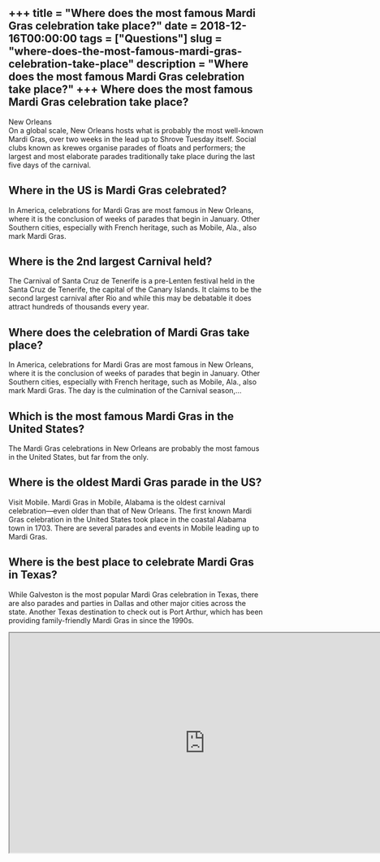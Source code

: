 +++
title = "Where does the most famous Mardi Gras celebration take place?"
date = 2018-12-16T00:00:00
tags = ["Questions"]
slug = "where-does-the-most-famous-mardi-gras-celebration-take-place"
description = "Where does the most famous Mardi Gras celebration take place?"
+++
Where does the most famous Mardi Gras celebration take place?
-------------------------------------------------------------

New Orleans  
On a global scale, New Orleans hosts what is probably the most well-known Mardi Gras, over two weeks in the lead up to Shrove Tuesday itself. Social clubs known as krewes organise parades of floats and performers; the largest and most elaborate parades traditionally take place during the last five days of the carnival.

Where in the US is Mardi Gras celebrated?
-----------------------------------------

In America, celebrations for Mardi Gras are most famous in New Orleans, where it is the conclusion of weeks of parades that begin in January. Other Southern cities, especially with French heritage, such as Mobile, Ala., also mark Mardi Gras.

Where is the 2nd largest Carnival held?
---------------------------------------

The Carnival of Santa Cruz de Tenerife is a pre-Lenten festival held in the Santa Cruz de Tenerife, the capital of the Canary Islands. It claims to be the second largest carnival after Rio and while this may be debatable it does attract hundreds of thousands every year.

Where does the celebration of Mardi Gras take place?
----------------------------------------------------

In America, celebrations for Mardi Gras are most famous in New Orleans, where it is the conclusion of weeks of parades that begin in January. Other Southern cities, especially with French heritage, such as Mobile, Ala., also mark Mardi Gras. The day is the culmination of the Carnival season,…

Which is the most famous Mardi Gras in the United States?
---------------------------------------------------------

The Mardi Gras celebrations in New Orleans are probably the most famous in the United States, but far from the only.

Where is the oldest Mardi Gras parade in the US?
------------------------------------------------

Visit Mobile. Mardi Gras in Mobile, Alabama is the oldest carnival celebration—even older than that of New Orleans. The first known Mardi Gras celebration in the United States took place in the coastal Alabama town in 1703. There are several parades and events in Mobile leading up to Mardi Gras.

Where is the best place to celebrate Mardi Gras in Texas?
---------------------------------------------------------

While Galveston is the most popular Mardi Gras celebration in Texas, there are also parades and parties in Dallas and other major cities across the state. Another Texas destination to check out is Port Arthur, which has been providing family-friendly Mardi Gras in since the 1990s.

<iframe allow="accelerometer; autoplay; clipboard-write; encrypted-media; gyroscope; picture-in-picture" allowfullscreen="" class="__youtube_prefs__  epyt-is-override  no-lazyload" data-no-lazy="1" data-origheight="433" data-origwidth="770" data-skipgform_ajax_framebjll="" height="433" id="_ytid_27392" loading="lazy" src="https://www.youtube.com/embed/EkIZwXbSh-Y?enablejsapi=1&autoplay=0&cc_load_policy=0&cc_lang_pref=&iv_load_policy=1&loop=0&modestbranding=0&rel=1&fs=1&playsinline=0&autohide=2&theme=dark&color=red&controls=1&" title="YouTube player" width="770"></iframe>